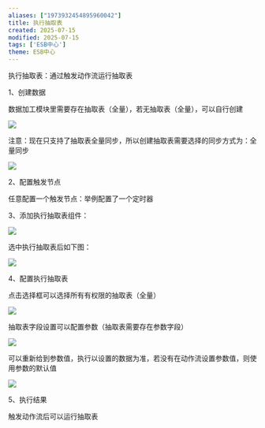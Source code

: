 ```yaml
---
aliases: ["1973932454895960042"]
title: 执行抽取表
created: 2025-07-15
modified: 2025-07-15
tags: ['ESB中心']
theme: ESB中心
---
```


执行抽取表：通过触发动作流运行抽取表

1、创建数据

数据加工模块里需要存在抽取表（全量），若无抽取表（全量），可以自行创建

![](72bf0a8bfe77579746ccc88bb92703d8.jpg)

注意：现在只支持了抽取表全量同步，所以创建抽取表需要选择的同步方式为：全量同步

![](ae3aae0331388204670d565740eb8e10.jpg)

2、配置触发节点

任意配置一个触发节点：举例配置了一个定时器

3、添加执行抽取表组件：

![](c7e06d9971fb25ecf632ca515188141f.jpg)

选中执行抽取表后如下图：

![](49f95a2172c0396d31483d8df5ec5057.jpg)

4、配置执行抽取表

点击选择框可以选择所有有权限的抽取表（全量）

![](6eae0e73a486929424de977ad0db088a.jpg)

抽取表字段设置可以配置参数（抽取表需要存在参数字段）

![](90796b7da5c6cad5daf0bee342a468f5.jpg)

可以重新给到参数值，执行以设置的数据为准，若没有在动作流设置参数值，则使用参数的默认值

![](a03666e204c9d0bafe780524784ced4b.jpg)

5、执行结果

触发动作流后可以运行抽取表